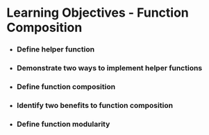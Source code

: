# Learning Objectives - Function Composition

* ### Define helper function
* ### Demonstrate two ways to implement helper functions
* ### Define function composition
* ### Identify two benefits to function composition
* ### Define function modularity
